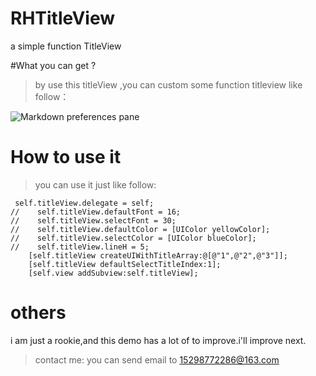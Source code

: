 # RHTitleView
a  simple function TitleView 

#What you can get ?

>by use this titleView ,you can custom some function titleview like follow：

![Markdown preferences pane](http://ov4d3izq5.bkt.clouddn.com/GitHub/readmeRHTitleViewDemo_gif.gif)

# How to use it

> you can use it just like follow:

```
 self.titleView.delegate = self;
//    self.titleView.defaultFont = 16;
//    self.titleView.selectFont = 30;
//    self.titleView.defaultColor = [UIColor yellowColor];
//    self.titleView.selectColor = [UIColor blueColor];
//    self.titleView.lineH = 5;
    [self.titleView createUIWithTitleArray:@[@"1",@"2",@"3"]];
    [self.titleView defaultSelectTitleIndex:1];
    [self.view addSubview:self.titleView];
```

# others

i am just a rookie,and this demo has a lot of to improve.i'll improve next.
> contact me:
 you can send email to [15298772286@163.com]()